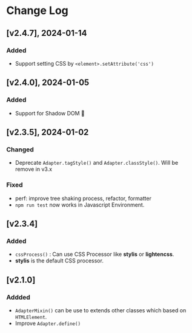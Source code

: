 # Change Log

## [v2.4.7], 2024-01-14

### Added
- Support setting CSS by `<element>.setAttribute('css')`

## [v2.4.0], 2024-01-05

### Added
- Support for Shadow DOM 🎉

## [v2.3.5], 2024-01-02

### Changed
- Deprecate `Adapter.tagStyle()` and `Adapter.classStyle()`.
  Will be remove in v3.x

### Fixed
- perf: improve tree shaking process, refactor, formatter
- `npm run test` now works in Javascript Environment.


## [v2.3.4]

### Added
- `cssProcess()` : Can use CSS Processor like **stylis** or **lightencss**.
- **stylis** is the default CSS processor.

## [v2.1.0]

### Addded
- `AdapterMixin()` can be use to extends other classes which based on `HTMLElement`.
- Improve `Adapter.define()` <style> injection.
- `[Adapter Object].addStyle()` insert <style> inside component's tag.
- Test Framework and Unit Test.